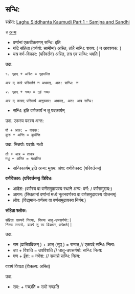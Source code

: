 ## सन्धि:

स्त्रोत: [Laghu Siddhanta Kaumudi Part 1 - Samjna and Sandhi](https://www.youtube.com/watch?v=Z_FLFm0bYn4&list=PLmozlYyYE-EQyN06EzYJlnRRjE_qSJ-wc&index=35)

२ [अन्य](https://ubcsanskrit.ca/lesson3/sandhirules.html)

- वर्णानां एकत्रीकरणम् सन्धि: इति
- यदि संहिता (वर्णयो: सामीप्यं) अस्ति, तर्हि सन्धि: शक्य: ( न आवश्यक: )
- यत्र वर्ण-विकार: (परिवर्तनं) अस्ति, तत्र एव सन्धि: भवति |

उदा.
```
१. गृहम् + अस्ति = गृहमस्ति

अत्र म् कारे परिवर्तनं न अभवत्, अत: सन्धि: न 

२. गृहम् + गच्छ = गृहं गच्छ

अत्र म् कारम् परिवर्त्य अनुस्वार: अभवत्, अत: अत्र सन्धि:
```

- सन्धि: इति वर्णकार्यं न तु पदकार्यम्

उदा. एकस्य पदस्य अन्त:

```
पौ + अक: = पावक:
कुरु + अन्ति = कुर्वन्ति 
```

उदा. भिन्नयो: पदयो: मध्ये

```
तौ + अत्र = तावत्र
मधु + अस्ति = मध्वस्ति
```

- सन्धिकार्यम् इति अन्य: मुख्य: अंश: वर्णविकार: (परिवर्तनम्)

**वर्णविकार: (परिवर्तनम्) त्रिविध:**
  -   आदेश: (वर्णस्य वा वर्णसमुदायस्य स्थाने अन्य: वर्ण: / वर्णसमुदाय:)
  -   आगम: (स्थितानां वर्णानां मध्ये नूतनवर्णस्य वा वर्णसमुदायस्य योजनम्)
  -   लोप: (विद्यमान-वर्णस्य वा वर्णसमुदायस्य निर्गम:)

**संहिता श्लोक:**

```
संहिता एकपदे नित्या, नित्या धातु-उपसर्गयो:|
नित्या समासे, वाक्ये तु सा विवक्षाम् अपेक्षते||
```

उदा.

- राम (प्रातिपदिकम् ) + आत् (सुप् ) = रामात् // एकपदे सन्धि: नित्य:
- उप + विशति = उपविशति // धातु-उपसर्गयो: सन्धि: नित्य:
- गण + ईश: = गणेश: // समासे सन्धि: नित्य:

वाक्ये विवक्षा (विकल्प: अस्ति)

उदा.
- राम: + गच्छति = रामो गच्छति 
